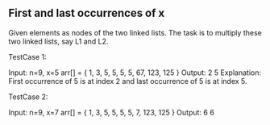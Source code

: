 First and last occurrences of x
---------------------------------
Given elements as nodes of the two linked lists. The task is to multiply these two linked lists, say L1 and L2. 

TestCase 1:

Input:
n=9, x=5
arr[] = { 1, 3, 5, 5, 5, 5, 67, 123, 125 }
Output:  2 5
Explanation: First occurrence of 5 is at index 2 and last
occurrence of 5 is at index 5. 

TestCase 2:

Input:
n=9, x=7
arr[] = { 1, 3, 5, 5, 5, 5, 7, 123, 125 }
Output:  6 6 